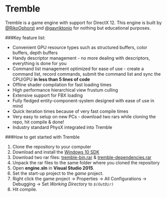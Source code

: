 # Tremble
Tremble is a game engine with support for DirectX 12. This engine is built by [@RikoOphorst](https://github.com/RikoOphorst) and [@gavriktonio](https://github.com/gavriktonio) for nothing but educational purposes.

###Key feature list:
- Convenient GPU resource types such as structured buffers, color buffers, depth buffers
- Handy descriptor management - no more dealing with descriptors, everything is done for you
- Command list management optimized for ease of use - create a command list, record commands, submit the command list and sync the CPU/GPU **in less than 5 lines of code**
- Offline shader compilation for fast loading times
- High performance hierarchical view frustum culling
- Extensive support for FBX loading
- Fully fledged entity-component-system designed with ease of use in mind
- Quick iteration times because of very fast compile times
- Very easy to setup on new PCs - download two rars while cloning the repo, hit compile & done!
- Industry standard PhysX integrated into Tremble

###How to get started with Tremble
1. Clone the repository to your computer
2. Download and install the [Windows 10 SDK](https://developer.microsoft.com/en-us/windows/downloads/windows-10-sdk)
3. Download two rar files: [tremble-bin.rar](http://dependencies.rikoophorst.com/tremble-bin.rar) & [tremble-dependencies.rar](http://dependencies.rikoophorst.com/tremble-dependencies.rar)
4. Unpack the rar files to the same folder where you cloned the repository
5. Open **engine.sln** in **Visual Studio 2015**.
6. Set the start-up project to the *game* project.
7. Right click the game project -> Properties -> All Configurations -> Debugging -> Set *Working Directory* to *`$(OutDir)`*
8. Hit compile.

